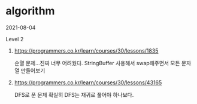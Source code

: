 # algorithm

2021-08-04

Level 2

1. https://programmers.co.kr/learn/courses/30/lessons/1835

   순열 문제...진짜 너무 어려웠다. StringBuffer 사용해서 swap해주면서 모든 문자열 만들어보기

2. https://programmers.co.kr/learn/courses/30/lessons/43165

   DFS로 푼 문제 확실히 DFS는 재귀로 풀어야 하나보다.